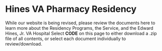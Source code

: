 # Hines VA Pharmacy Residency
While our website is being revised, please review the documents here to learn more about the Residency Programs, the Service, and the Edward Hines, Jr. VA Hospital
Select **CODE** on this page to either download a .zip file of all contents, or select each document individually to review/download.
